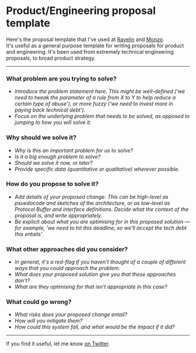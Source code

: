 # Product/Engineering proposal template
Here's the proposal template that I've used at [Ravelin](https://www.ravelin.com) and [Monzo](https://monzo.com).  
It's useful as a general purpose template for writing proposals for product and engineering. It's been used from extremely technical engineering proposals, to broad product strategy.

---

### What problem are you trying to solve?
* _Introduce the problem statement here. This might be well-defined ('we need to tweak the parameter of a rule from X to Y to help reduce a certain type of abuse'), or more fuzzy ('we need to invest more in paying back technical debt')._
* _Focus on the underlying problem that needs to be solved, as opposed to jumping to how you will solve it._

### Why should we solve it?
* _Why is this an important problem for us to solve?_  
* _Is it a big enough problem to solve?_
* _Should we solve it now, or later?_
* _Provide specific data (quantitative or qualitative) wherever possible._

### How do you propose to solve it?
* _Add details of your proposed change. This can be high-level as psuedocode and sketches of the architecture, or as low-level as Protocol Buffer and interface definitions. Decide what the context of the proposal is, and write appropriately._
* _Be explicit about what you are optimising for in this proposed solution — for example, 'we need to hit this deadline, so we'll accept the tech debt this entails'._

### What other approaches did you consider?
* _In general, it's a red-flag if you haven't thought of a couple of different ways that you could approach the problem._
* _What does your proposed solution give you that these approaches don't?_
* _What are they optimising for that isn't appropriate in this case?_

### What could go wrong?
* _What risks does your proposed change entail?_
* _How will you mitigate them?_
* _How could this system fail, and what would be the impact if it did?_

---

If you find it useful, let me know [on Twitter](https://twitter.com/sjwhitworth).

